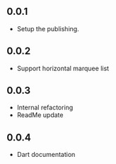 ## 0.0.1
* Setup the publishing.

## 0.0.2
* Support horizontal marquee list

## 0.0.3
* Internal refactoring
* ReadMe update

## 0.0.4
* Dart documentation
